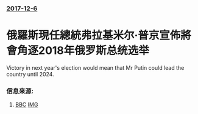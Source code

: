 ### [2017-12-6](/news/2017/12/6/index.md)

##### 
# 俄羅斯現任總統弗拉基米尔·普京宣佈將會角逐2018年俄罗斯总统选举 

Victory in next year's election would mean that Mr Putin could lead the country until 2024.


### 信息来源:

1. [BBC](http://www.bbc.com/news/world-europe-42256140) [IMG](https://ichef.bbci.co.uk/news/1024/branded_news/13540/production/_99086197_mediaitem99080400.jpg)
